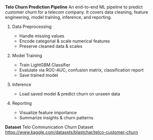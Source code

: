 **Telo Churn Prediction Pipeline**
An end-to-end ML pipeline to predict customer churn for a telecom company. It covers data cleaning, feature engineering, model training, inference, and reporting.

1. Data Preprocessing
   * Handle missing values
   * Encode categorial & scale numerical features
   * Preserve cleaned data & scales
  
2. Model Training
   * Train LightGBM Classifier
   * Evalulate via ROC-AUC, confusion matrix, classification report
   * Save trained model
  
3. Inference
   * Load saved model & predict churn on unseen data
  
4. Reporting
   * Visualize feature importance
   * Summarize insights & churn patterns

**Dataset**
Telo Communication Churn Dataset
https://www.kaggle.com/datasets/blastchar/telco-customer-churn
